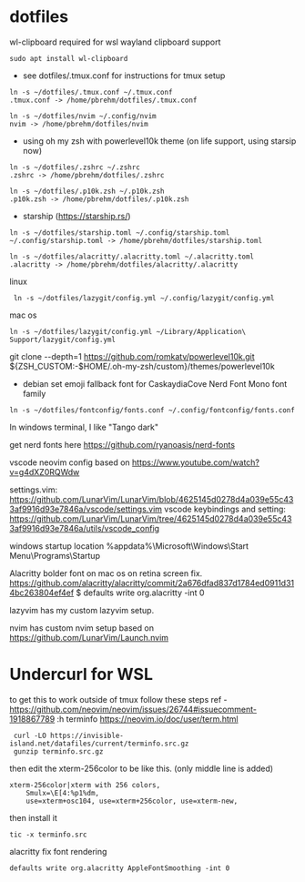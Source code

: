 # dotfiles
wl-clipboard required for wsl wayland clipboard support
```
sudo apt install wl-clipboard
```

- see dotfiles/.tmux.conf for instructions for tmux setup
```
ln -s ~/dotfiles/.tmux.conf ~/.tmux.conf
.tmux.conf -> /home/pbrehm/dotfiles/.tmux.conf
```

```
ln -s ~/dotfiles/nvim ~/.config/nvim
nvim -> /home/pbrehm/dotfiles/nvim
```

- using oh my zsh with powerlevel10k theme (on life support, using starsip now)
```
ln -s ~/dotfiles/.zshrc ~/.zshrc
.zshrc -> /home/pbrehm/dotfiles/.zshrc
```

```
ln -s ~/dotfiles/.p10k.zsh ~/.p10k.zsh
.p10k.zsh -> /home/pbrehm/dotfiles/.p10k.zsh
```

- starship (https://starship.rs/)
```
ln -s ~/dotfiles/starship.toml ~/.config/starship.toml
~/.config/starship.toml -> /home/pbrehm/dotfiles/starship.toml
```


```
ln -s ~/dotfiles/alacritty/.alacritty.toml ~/.alacritty.toml
.alacritty -> /home/pbrehm/dotfiles/alacritty/.alacritty
```

linux
```
 ln -s ~/dotfiles/lazygit/config.yml ~/.config/lazygit/config.yml
```
mac os
```
ln -s ~/dotfiles/lazygit/config.yml ~/Library/Application\ Support/lazygit/config.yml 
```
git clone --depth=1 https://github.com/romkatv/powerlevel10k.git ${ZSH_CUSTOM:-$HOME/.oh-my-zsh/custom}/themes/powerlevel10k


- debian set emoji fallback font for CaskaydiaCove Nerd Font Mono font family
```
ln -s ~/dotfiles/fontconfig/fonts.conf ~/.config/fontconfig/fonts.conf
```


In windows terminal, I like "Tango dark"

get nerd fonts here
https://github.com/ryanoasis/nerd-fonts

vscode neovim config based on
https://www.youtube.com/watch?v=g4dXZ0RQWdw

settings.vim: https://github.com/LunarVim/LunarVim/blob/4625145d0278d4a039e55c433af9916d93e7846a/vscode/settings.vim
vscode keybindings and setting: https://github.com/LunarVim/LunarVim/tree/4625145d0278d4a039e55c433af9916d93e7846a/utils/vscode_config

windows startup location
%appdata%\Microsoft\Windows\Start Menu\Programs\Startup

Alacritty bolder font on mac os on retina screen fix.
https://github.com/alacritty/alacritty/commit/2a676dfad837d1784ed0911d314bc263804ef4ef
$ defaults write org.alacritty -int 0

lazyvim has my custom lazyvim setup.

nvim has custom nvim setup based on https://github.com/LunarVim/Launch.nvim

# Undercurl for WSL

 to get this to work outside of tmux follow these steps
 ref - https://github.com/neovim/neovim/issues/26744#issuecomment-1918867789
 :h terminfo https://neovim.io/doc/user/term.html

```
 curl -LO https://invisible-island.net/datafiles/current/terminfo.src.gz
 gunzip terminfo.src.gz
```
then edit the xterm-256color to be like this. (only middle line is added)

```
xterm-256color|xterm with 256 colors,
	Smulx=\E[4:%p1%dm,
	use=xterm+osc104, use=xterm+256color, use=xterm-new,
```

then install it

```
tic -x terminfo.src
```

alacritty fix font rendering
```
defaults write org.alacritty AppleFontSmoothing -int 0
```
